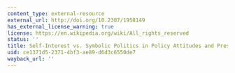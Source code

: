 ```yaml
---
content_type: external-resource
external_url: http://doi.org/10.2307/1958149
has_external_license_warning: true
license: https://en.wikipedia.org/wiki/All_rights_reserved
status: ''
title: Self-Interest vs. Symbolic Politics in Policy Attitudes and Presidential Voting
uid: ce1371d5-2371-4bf3-ae89-d6d3c6550de7
wayback_url: ''
---
```

